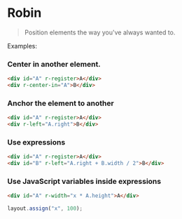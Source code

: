 # Robin

> Position elements the way you've always wanted to.


Examples:


### Center in another element.

``` html
<div id="A" r-register>A</div>
<div r-center-in="A">B</div>
```

### Anchor the element to another

``` html
<div id="A" r-register>A</div>
<div r-left="A.right">B</div>
```

### Use expressions

``` html
<div id="A" r-register>A</div>
<div id="B" r-left="A.right + B.width / 2">B</div>
```

### Use JavaScript variables inside expressions

``` html
<div id="A" r-width="x * A.height">A</div>
```

``` js
layout.assign("x", 100);
```

